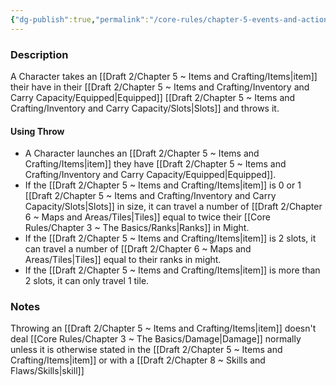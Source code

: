 ```yaml
---
{"dg-publish":true,"permalink":"/core-rules/chapter-5-events-and-actions/basic-actions/throw/"}
---
```


### Description
A Character takes an [[Draft 2/Chapter 5 ~ Items and Crafting/Items\|item]] their have in their [[Draft 2/Chapter 5 ~ Items and Crafting/Inventory and Carry Capacity/Equipped\|Equipped]] [[Draft 2/Chapter 5 ~ Items and Crafting/Inventory and Carry Capacity/Slots\|Slots]] and throws it.

#### Using Throw
- A Character launches an [[Draft 2/Chapter 5 ~ Items and Crafting/Items\|item]] they have [[Draft 2/Chapter 5 ~ Items and Crafting/Inventory and Carry Capacity/Equipped\|Equipped]].
- If the [[Draft 2/Chapter 5 ~ Items and Crafting/Items\|item]] is 0 or 1 [[Draft 2/Chapter 5 ~ Items and Crafting/Inventory and Carry Capacity/Slots\|Slots]] in size, it can travel a number of [[Draft 2/Chapter 6 ~ Maps and Areas/Tiles\|Tiles]] equal to twice their [[Core Rules/Chapter 3 ~ The Basics/Ranks\|Ranks]] in Might.
- If the [[Draft 2/Chapter 5 ~ Items and Crafting/Items\|item]] is 2 slots, it can travel a number of [[Draft 2/Chapter 6 ~ Maps and Areas/Tiles\|Tiles]] equal to their ranks in might.
- If the [[Draft 2/Chapter 5 ~ Items and Crafting/Items\|item]] is more than 2 slots, it can only travel 1 tile.

### Notes
Throwing an [[Draft 2/Chapter 5 ~ Items and Crafting/Items\|item]] doesn't deal [[Core Rules/Chapter 3 ~ The Basics/Damage\|Damage]] normally unless it is otherwise stated in the [[Draft 2/Chapter 5 ~ Items and Crafting/Items\|item]] or with a [[Draft 2/Chapter 8 ~ Skills and Flaws/Skills\|skill]]